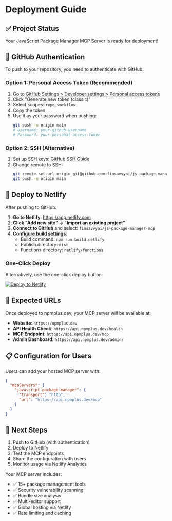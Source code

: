 # Deployment Guide

## ✅ Project Status
Your JavaScript Package Manager MCP Server is ready for deployment!

## 🔐 GitHub Authentication

To push to your repository, you need to authenticate with GitHub:

### Option 1: Personal Access Token (Recommended)
1. Go to [GitHub Settings > Developer settings > Personal access tokens](https://github.com/settings/tokens)
2. Click "Generate new token (classic)"
3. Select scopes: `repo`, `workflow`
4. Copy the token
5. Use it as your password when pushing:
   ```bash
   git push -u origin main
   # Username: your-github-username
   # Password: your-personal-access-token
   ```

### Option 2: SSH (Alternative)
1. Set up SSH keys: [GitHub SSH Guide](https://docs.github.com/en/authentication/connecting-to-github-with-ssh)
2. Change remote to SSH:
   ```bash
   git remote set-url origin git@github.com:finsavvyai/js-package-manager-mcp.git
   git push -u origin main
   ```

## 🚀 Deploy to Netlify

After pushing to GitHub:

1. **Go to Netlify**: https://app.netlify.com
2. **Click "Add new site" → "Import an existing project"**
3. **Connect to GitHub** and select: `finsavvyai/js-package-manager-mcp`
4. **Configure build settings**:
   - Build command: `npm run build:netlify`
   - Publish directory: `dist`
   - Functions directory: `netlify/functions`

### One-Click Deploy
Alternatively, use the one-click deploy button:

[![Deploy to Netlify](https://www.netlify.com/img/deploy/button.svg)](https://app.netlify.com/start/deploy?repository=https://github.com/finsavvyai/js-package-manager-mcp)

## 🔗 Expected URLs

Once deployed to npmplus.dev, your MCP server will be available at:
- **Website**: `https://npmplus.dev`
- **API Health Check**: `https://api.npmplus.dev/health`
- **MCP Endpoint**: `https://api.npmplus.dev/mcp`
- **Admin Dashboard**: `https://api.npmplus.dev/admin/`

## 📋 Configuration for Users

Users can add your hosted MCP server with:

```json
{
  "mcpServers": {
    "javascript-package-manager": {
      "transport": "http",
      "url": "https://api.npmplus.dev/mcp"
    }
  }
}
```

## 🎯 Next Steps

1. Push to GitHub (with authentication)
2. Deploy to Netlify
3. Test the MCP endpoints
4. Share the configuration with users
5. Monitor usage via Netlify Analytics

Your MCP server includes:
- ✅ 15+ package management tools
- ✅ Security vulnerability scanning
- ✅ Bundle size analysis
- ✅ Multi-editor support
- ✅ Global hosting via Netlify
- ✅ Rate limiting and caching